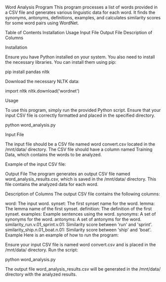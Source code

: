 Word Analysis Program
This program processes a list of words provided in a CSV file and generates various linguistic data for each word. It finds the synonyms, antonyms, definitions, examples, and calculates similarity scores for some word pairs using WordNet.

Table of Contents
Installation
Usage
Input File
Output File
Description of Columns



Installation

Ensure you have Python installed on your system. You also need to install the necessary libraries. You can install them using pip:

pip install pandas nltk

Download the necessary NLTK data:

import nltk
nltk.download('wordnet')

Usage

To use this program, simply run the provided Python script. Ensure that your input CSV file is correctly formatted and placed in the specified directory.

python word_analysis.py

Input File

The input file should be a CSV file named word convert.csv located in the /mnt/data/ directory. The CSV file should have a column named Training Data, which contains the words to be analyzed.

Example of the input CSV file:

Output File
The program generates an output CSV file named word_analysis_results.csv, which is saved in the /mnt/data/ directory. This file contains the analyzed data for each word.

Description of Columns
The output CSV file contains the following columns:

word: The input word.
synset: The first synset name for the word.
lemma: The lemma name of the first synset.
definition: The definition of the first synset.
examples: Example sentences using the word.
synonyms: A set of synonyms for the word.
antonyms: A set of antonyms for the word.
similarity_run.v.01_sprint.v.01: Similarity score between 'run' and 'sprint'.
similarity_ship.n.01_boat.n.01: Similarity score between 'ship' and 'boat'.
Example
Here is an example of how to run the program:

Ensure your input CSV file is named word convert.csv and is placed in the /mnt/data/ directory.
Run the script:

python word_analysis.py

The output file word_analysis_results.csv will be generated in the /mnt/data/ directory with the analyzed results.
